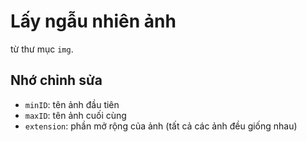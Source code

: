 # Lấy ngẫu nhiên ảnh
từ thư mục `img`.
## Nhớ chỉnh sửa
* `minID`: tên ảnh đầu tiên
* `maxID`: tên ảnh cuối cùng
* `extension`: phần mở rộng của ảnh (tất cả các ảnh đều giống nhau)
